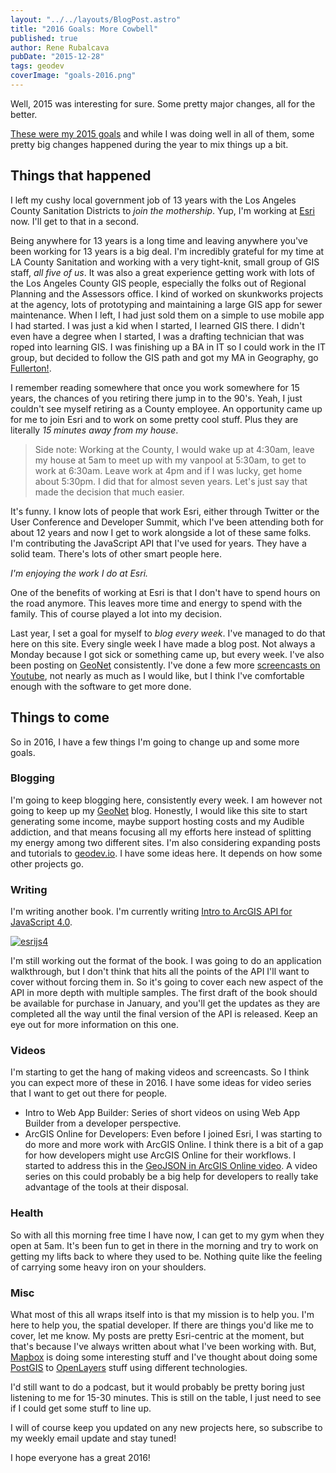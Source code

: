 ```yaml
---
layout: "../../layouts/BlogPost.astro"
title: "2016 Goals: More Cowbell"
published: true
author: Rene Rubalcava
pubDate: "2015-12-28"
tags: geodev
coverImage: "goals-2016.png"
---
```


Well, 2015 was interesting for sure. Some pretty major changes, all for the better.

[These were my 2015 goals](https://odoe.net/blog/2015-goals-getting-real/) and while I was doing well in all of them, some pretty big changes happened during the year to mix things up a bit.

## Things that happened

I left my cushy local government job of 13 years with the Los Angeles County Sanitation Districts to _join the mothership_. Yup, I'm working at [Esri](https://www.esri.com/) now. I'll get to that in a second.

Being anywhere for 13 years is a long time and leaving anywhere you've been working for 13 years is a big deal. I'm incredibly grateful for my time at LA County Sanitation and working with a very tight-knit, small group of GIS staff, _all five of us_. It was also a great experience getting work with lots of the Los Angeles County GIS people, especially the folks out of Regional Planning and the Assessors office. I kind of worked on skunkworks projects at the agency, lots of prototyping and maintaining a large GIS app for sewer maintenance. When I left, I had just sold them on a simple to use mobile app I had started. I was just a kid when I started, I learned GIS there. I didn't even have a degree when I started, I was a drafting technician that was roped into learning GIS. I was finishing up a BA in IT so I could work in the IT group, but decided to follow the GIS path and got my MA in Geography, go [Fullerton!](http://www.fullerton.edu/).

I remember reading somewhere that once you work somewhere for 15 years, the chances of you retiring there jump in to the 90's. Yeah, I just couldn't see myself retiring as a County employee. An opportunity came up for me to join Esri and to work on some pretty cool stuff. Plus they are literally _15 minutes away from my house_.

> Side note: Working at the County, I would wake up at 4:30am, leave my house at 5am to meet up with my vanpool at 5:30am, to get to work at 6:30am. Leave work at 4pm and if I was lucky, get home about 5:30pm. I did that for almost seven years. Let's just say that made the decision that much easier.

It's funny. I know lots of people that work Esri, either through Twitter or the User Conference and Developer Summit, which I've been attending both for about 12 years and now I get to work alongside a lot of these same folks. I'm contributing the JavaScript API that I've used for years. They have a solid team. There's lots of other smart people here.

_I'm enjoying the work I do at Esri._

One of the benefits of working at Esri is that I don't have to spend hours on the road anymore. This leaves more time and energy to spend with the family. This of course played a lot into my decision.

Last year, I set a goal for myself to _blog every week_. I've managed to do that here on this site. Every single week I have made a blog post. Not always a Monday because I got sick or something came up, but every week. I've also been posting on [GeoNet](https://geonet.esri.com/people/odoe/blog) consistently. I've done a few more [screencasts on Youtube](https://www.youtube.com/channel/UCo7tc3KZgH4GMUcqcSFBLOQ/videos), not nearly as much as I would like, but I think I've comfortable enough with the software to get more done.

## Things to come

So in 2016, I have a few things I'm going to change up and some more goals.

### Blogging

I'm going to keep blogging here, consistently every week. I am however not going to keep up my [GeoNet](https://geonet.esri.com/people/odoe/blog) blog. Honestly, I would like this site to start generating some income, maybe support hosting costs and my Audible addiction, and that means focusing all my efforts here instead of splitting my energy among two different sites. I'm also considering expanding posts and tutorials to [geodev.io](https://geodev.io). I have some ideas here. It depends on how some other projects go.

### Writing

I'm writing another book. I'm currently writing [Intro to ArcGIS API for JavaScript 4.0](https://leanpub.com/arcgis-js-api-4).

[![esrijs4](images/esrijs4-book-cover.png)](https://leanpub.com/arcgis-js-api-4)

I'm still working out the format of the book. I was going to do an application walkthrough, but I don't think that hits all the points of the API I'll want to cover without forcing them in. So it's going to cover each new aspect of the API in more depth with multiple samples. The first draft of the book should be available for purchase in January, and you'll get the updates as they are completed all the way until the final version of the API is released. Keep an eye out for more information on this one.

### Videos

I'm starting to get the hang of making videos and screencasts. So I think you can expect more of these in 2016. I have some ideas for video series that I want to get out there for people.

- Intro to Web App Builder: Series of short videos on using Web App Builder from a developer perspective.
- ArcGIS Online for Developers: Even before I joined Esri, I was starting to do more and more work with ArcGIS Online. I think there is a bit of a gap for how developers might use ArcGIS Online for their workflows. I started to address this in the [GeoJSON in ArcGIS Online video](https://www.youtube.com/watch?v=cvKqQ4j5gh4). A video series on this could probably be a big help for developers to really take advantage of the tools at their disposal.

### Health

So with all this morning free time I have now, I can get to my gym when they open at 5am. It's been fun to get in there in the morning and try to work on getting my lifts back to where they used to be. Nothing quite like the feeling of carrying some heavy iron on your shoulders.

### Misc

What most of this all wraps itself into is that my mission is to help you. I'm here to help you, the spatial developer. If there are things you'd like me to cover, let me know. My posts are pretty Esri-centric at the moment, but that's because I've always written about what I've been working with. But, [Mapbox](https://www.mapbox.com/) is doing some interesting stuff and I've thought about doing some [PostGIS](http://postgis.net/) to [OpenLayers](http://openlayers.org/) stuff using different technologies.

I'd still want to do a podcast, but it would probably be pretty boring just listening to me for 15-30 minutes. This is still on the table, I just need to see if I could get some stuff to line up.

I will of course keep you updated on any new projects here, so subscribe to my weekly email update and stay tuned!

I hope everyone has a great 2016!
